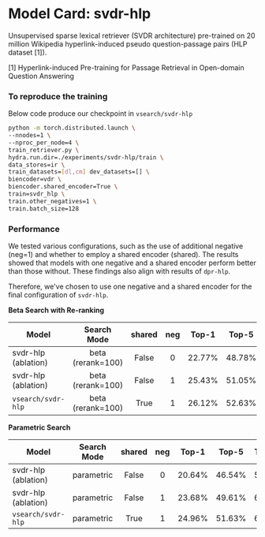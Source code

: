 # Model Card: svdr-hlp

Unsupervised sparse lexical retriever (SVDR architecture) pre-trained on 20 million Wikipedia hyperlink-induced pseudo question-passage pairs (HLP dataset [1]).

[1] Hyperlink-induced Pre-training for Passage Retrieval in Open-domain Question Answering

### To reproduce the training
Below code produce our checkpoint in `vsearch/svdr-hlp`
```bash
python -m torch.distributed.launch \
--nnodes=1 \
--nproc_per_node=4 \
train_retriever.py \
hydra.run.dir=./experiments/svdr-hlp/train \
data_stores=ir \
train_datasets=[dl,cm] dev_datasets=[] \
biencoder=vdr \
biencoder.shared_encoder=True \
train=svdr_hlp \
train.other_negatives=1 \
train.batch_size=128
```

### Performance

We tested various configurations, such as the use of additional negative (neg=1) and whether to employ a shared encoder (shared). The results showed that models with one negative and a shared encoder perform better than those without. These findings also align with results of `dpr-hlp`. 

Therefore, we've chosen to use one negative and a shared encoder for the final configuration of `svdr-hlp`.

**Beta Search with Re-ranking**

| Model       |    Search Mode     | shared | neg |  Top-1  |  Top-5  | Top-10 | Top-20 | Top-100 |
|-------------|:------------------:|:------:|:---:|:-------:|:-------:|:------:|:------:|:-------:|
| svdr-hlp (ablation) | beta (rerank=100)  | False  |  0  | 22.77%  | 48.78%  | 59.70% | 68.86% |  78.89% |
| svdr-hlp (ablation)| beta (rerank=100)  | False  |  1  | 25.43%  | 51.05%  | 60.75% | 69.28% |  78.81% |
| `vsearch/svdr-hlp`  | beta (rerank=100)  | True   |  1  | 26.12%  | 52.63%  | 63.13% | 70.80%  | 79.78% |


**Parametric Search**

| Model       |  Search Mode | shared | neg |  Top-1  |  Top-5  | Top-10 | Top-20 | Top-100 |
|-------------|:------------:|:------:|:---:|:-------:|:-------:|:------:|:------:|:-------:|
| svdr-hlp (ablation)|  parametric  | False  |  0  | 20.64%  | 46.54%  | 58.50% | 67.67% |  82.41% |
| svdr-hlp (ablation)|  parametric  | False  |  1  | 23.68% | 49.61% | 60.69% | 69.31% |  82.63% | 
| `vsearch/svdr-hlp`  |  parametric  | True   |  1  | 24.96% | 51.63% | 62.96% | 71.47% | 83.66% |

